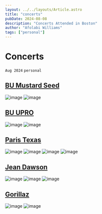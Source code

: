 ```yaml
---
layout: ../../layouts/Article.astro
title: "concerts"
pubDate: 2024-08-08
description: "Concerts Attended in Boston"
author: "Afolabi Williams"
tags: ["personal"]
---
```


# Concerts

`Aug 2024`
`personal`

## [BU Mustard Seed](https://www.bumustardseed.com)
![image](https://afolabitestbucket.s3.us-east-2.amazonaws.com/Image_test_folder/IMG_9264.webp)
![image](https://afolabitestbucket.s3.us-east-2.amazonaws.com/Image_test_folder/IMG_2524.webp)

## [BU UPRO](https://www.instagram.com/upro.bu/)
![image](https://afolabitestbucket.s3.us-east-2.amazonaws.com/Image_test_folder/output.webp)
![image](https://afolabitestbucket.s3.us-east-2.amazonaws.com/Image_test_folder/output+copy.webp)

## [Paris Texas](https://www.instagram.com/paristexas/)
![image](https://afolabitestbucket.s3.us-east-2.amazonaws.com/Image_test_folder/output-ezgif.com-optimize.gif)
![image](https://afolabitestbucket.s3.us-east-2.amazonaws.com/Image_test_folder/IMG_5561.webp)
![image](https://afolabitestbucket.s3.us-east-2.amazonaws.com/Image_test_folder/IMG_1356.webp)
![image](https://afolabitestbucket.s3.us-east-2.amazonaws.com/Image_test_folder/IMG_1339.webp)

## [Jean Dawson](https://www.jeandawson.com)
![image](https://afolabitestbucket.s3.us-east-2.amazonaws.com/Image_test_folder/IMG_4559.webp)
![image](https://afolabitestbucket.s3.us-east-2.amazonaws.com/Image_test_folder/IMG_4576.webp)
![image](https://afolabitestbucket.s3.us-east-2.amazonaws.com/Image_test_folder/IMG_4549.webp)

## [Gorillaz](https://www.google.com/url?sa=t&source=web&rct=j&opi=89978449&url=https://www.gorillaz.com/&ved=2ahUKEwilruicvuaHAxUsElkFHYgWKlYQFnoECEMQAQ&usg=AOvVaw3DKt0acUkgXPTxgCxsvUmL)
![image](https://afolabitestbucket.s3.us-east-2.amazonaws.com/Image_test_folder/IMG_3898.webp)
![image](https://afolabitestbucket.s3.us-east-2.amazonaws.com/Image_test_folder/IMG_3851.webp)

